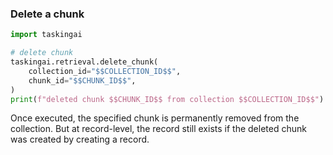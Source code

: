 ### Delete a chunk

```python
import taskingai

# delete chunk
taskingai.retrieval.delete_chunk(
    collection_id="$$COLLECTION_ID$$",
    chunk_id="$$CHUNK_ID$$",
)
print(f"deleted chunk $$CHUNK_ID$$ from collection $$COLLECTION_ID$$")
```

Once executed, the specified chunk is permanently removed from the collection. But at record-level, the record still exists if the deleted chunk was created by creating a record.
